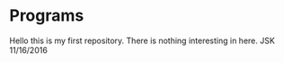 # Programs
Hello this is my first repository. There is nothing interesting in here.
JSK 11/16/2016

